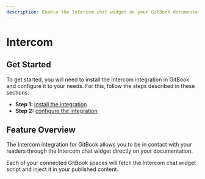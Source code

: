 ```yaml
---
description: Enable the Intercom chat widget on your GitBook documentation
---
```


# Intercom

## Get Started

To get started, you will need to install the Intercom integration in GitBook and configure it to your needs. For this, follow the steps described in these sections:

* **Step 1:** [install the integration](../install-an-integration.md)
* **Step 2:** [configure the integration](configure.md)

## Feature Overview

The Intercom integration for GitBook allows you to be in contact with your readers through the Intercom chat widget directly on your documentation.

Each of your connected GitBook spaces will fetch the Intercom chat widget script and inject it in your published content.
